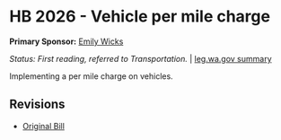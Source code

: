 # HB 2026 - Vehicle per mile charge
**Primary Sponsor:** [Emily Wicks](/person/leg/wicks_em.md)

*Status: First reading, referred to Transportation.* | [leg.wa.gov summary](https://app.leg.wa.gov/billsummary?BillNumber=2026&Year=2021)

Implementing a per mile charge on vehicles.

## Revisions
* [Original Bill](1/)